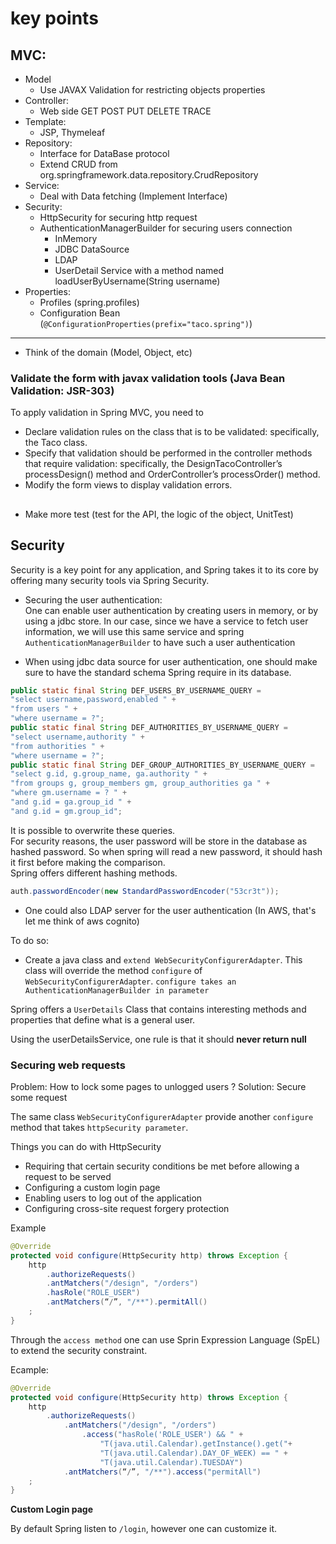 # key points

## MVC:

- Model
    - Use JAVAX Validation for restricting objects properties
- Controller:
    - Web side GET POST PUT DELETE TRACE
- Template:
    - JSP, Thymeleaf
- Repository:
    - Interface for DataBase protocol
    - Extend CRUD from org.springframework.data.repository.CrudRepository
- Service:
    - Deal with Data fetching (Implement Interface)
- Security:
    - HttpSecurity for securing http request
    - AuthenticationManagerBuilder for securing users connection
        - InMemory
        - JDBC DataSource
        - LDAP
        - UserDetail Service with a method named loadUserByUsername(String username)
- Properties:
    - Profiles (spring.profiles)
    - Configuration Bean (`@ConfigurationProperties(prefix="taco.spring")`)
---

- Think of the domain (Model, Object, etc)
### Validate the form with javax validation tools (Java Bean Validation: JSR-303)
To apply validation in Spring MVC, you need to
- Declare validation rules on the class that is to be validated: specifically, the
Taco class.
- Specify that validation should be performed in the controller methods that
require validation: specifically, the DesignTacoController’s processDesign()
method and OrderController’s processOrder() method.
- Modify the form views to display validation errors.

## 
- Make more test (test for the API, the logic of the object, UnitTest)

## Security

Security is a key point for any application, and Spring takes it to its core by offering many security tools via Spring Security.

- Securing the user authentication:\
One can enable user authentication by creating users in memory, or by using a jdbc store.
In our case, since we have a service to fetch user information, we will use this same service and spring `AuthenticationManagerBuilder` to have such a user authentication

- When using jdbc data source for user authentication, one should make sure to have the standard schema Spring require in its database.
```java
public static final String DEF_USERS_BY_USERNAME_QUERY =
"select username,password,enabled " +
"from users " +
"where username = ?";
public static final String DEF_AUTHORITIES_BY_USERNAME_QUERY =
"select username,authority " +
"from authorities " +
"where username = ?";
public static final String DEF_GROUP_AUTHORITIES_BY_USERNAME_QUERY =
"select g.id, g.group_name, ga.authority " +
"from groups g, group_members gm, group_authorities ga " +
"where gm.username = ? " +
"and g.id = ga.group_id " +
"and g.id = gm.group_id";

```
It is possible to overwrite these queries.\
For security reasons, the user password will be store in the database as hashed password. So when spring
will read a new password, it should hash it first before making the comparison.\
Spring offers different hashing methods.
````java
auth.passwordEncoder(new StandardPasswordEncoder("53cr3t"));
````


- One could also LDAP server for the user authentication (In AWS, that's let me think of aws cognito)

To do so:
- Create a java class and `extend WebSecurityConfigurerAdapter`. This class will override the method `configure` of `WebSecurityConfigurerAdapter`.
`configure takes an AuthenticationManagerBuilder in parameter`


Spring offers a `UserDetails` Class that contains interesting methods and properties that define what is a general user.

Using the userDetailsService, one rule is that it should **never return null**


### Securing web requests
Problem: How to lock some pages to unlogged users ?
Solution: Secure some request

The same class `WebSecurityConfigurerAdapter` provide another `configure` method that takes `httpSecurity parameter`.

Things you can do with HttpSecurity
- Requiring that certain security conditions be met before allowing a request to
be served
- Configuring a custom login page 
- Enabling users to log out of the application
- Configuring cross-site request forgery protection

Example
```java
@Override
protected void configure(HttpSecurity http) throws Exception {
    http
        .authorizeRequests()
        .antMatchers("/design", "/orders")
        .hasRole("ROLE_USER")
        .antMatchers(“/”, "/**").permitAll()
    ;
}
```
Through the `access method` one can use Sprin Expression Language (SpEL) to extend the security constraint.

Ecample:

```java
@Override
protected void configure(HttpSecurity http) throws Exception {
    http
        .authorizeRequests()
            .antMatchers("/design", "/orders")
                .access("hasRole('ROLE_USER') && " +
                    "T(java.util.Calendar).getInstance().get("+
                    "T(java.util.Calendar).DAY_OF_WEEK) == " +
                    "T(java.util.Calendar).TUESDAY")
            .antMatchers(“/”, "/**").access("permitAll")
    ;
}

```

**Custom Login page**

By default Spring listen to `/login`, however one can customize it.